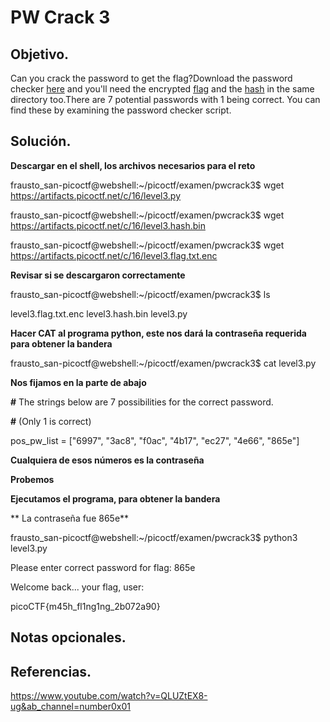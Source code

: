 # PW Crack 3

## Objetivo.

Can you crack the password to get the flag?Download the password checker [here](https://artifacts.picoctf.net/c/16/level3.py) and you'll need the encrypted [flag](https://artifacts.picoctf.net/c/16/level3.flag.txt.enc) and the [hash](https://artifacts.picoctf.net/c/16/level3.hash.bin) in the same directory too.There are 7 potential passwords with 1 being correct. You can find these by examining the password checker script.

## Solución.

**Descargar en el shell, los archivos necesarios para el reto**

frausto_san-picoctf@webshell:~/picoctf/examen/pwcrack3$ wget https://artifacts.picoctf.net/c/16/level3.py

frausto_san-picoctf@webshell:~/picoctf/examen/pwcrack3$ wget https://artifacts.picoctf.net/c/16/level3.hash.bin

frausto_san-picoctf@webshell:~/picoctf/examen/pwcrack3$ wget https://artifacts.picoctf.net/c/16/level3.flag.txt.enc

**Revisar si se descargaron correctamente**

frausto_san-picoctf@webshell:~/picoctf/examen/pwcrack3$ ls

level3.flag.txt.enc  level3.hash.bin  level3.py

**Hacer CAT al programa python, este nos dará la contraseña requerida para obtener la bandera**

frausto_san-picoctf@webshell:~/picoctf/examen/pwcrack3$ cat level3.py

**Nos fijamos en la parte de abajo**

**#**  The strings below are 7 possibilities for the correct password. 

**#**  (Only 1 is correct)

pos_pw_list = ["6997", "3ac8", "f0ac", "4b17", "ec27", "4e66", "865e"]

**Cualquiera de esos números es la contraseña**

**Probemos**

**Ejecutamos el programa, para obtener la bandera**

** La contraseña fue 865e**

frausto_san-picoctf@webshell:~/picoctf/examen/pwcrack3$ python3 level3.py

Please enter correct password for flag: 865e

Welcome back... your flag, user:

picoCTF{m45h_fl1ng1ng_2b072a90}

## Notas opcionales.

## Referencias.

https://www.youtube.com/watch?v=QLUZtEX8-ug&ab_channel=number0x01